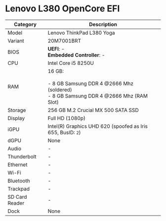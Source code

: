# Lenovo L380 OpenCore EFI


| Category | Description |
| ---- | ---- |
| Model | Lenovo ThinkPad L380 Yoga |
| Variant | 20M7001BRT |
| BIOS | **UEFI**: -  <br>**Embedded Controller**: - |
| CPU | Intel Core i5 8250U |
| RAM | 16 GB:<br><br>- 8 GB Samsung DDR 4 @2666 Mhz (soldered)<br>- 8 GB Samsung DDR 4 @2666 Mhz (RAM Slot) |
| Storage | 256 GB M.2 Crucial MX 500 SATA SSD |
| Display | Full HD (1080p) |
| iGPU | Intel(R) Graphics UHD 620 (spoofed as Iris 655, BusID: `2`) |
| dGPU | None |
| Audio | - |
| Thunderbolt | - |
| Ethernet | - |
| Wi-Fi | - |
| Bluetooth | - |
| Trackpad | - |
| SD Card Reader | - |
| Dock | None |
